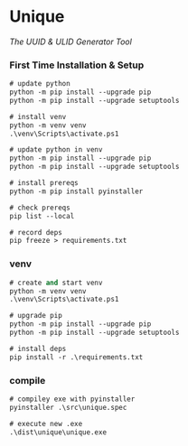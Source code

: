 # Unique
_The UUID & ULID Generator Tool_

### First Time Installation & Setup
```ps
# update python
python -m pip install --upgrade pip
python -m pip install --upgrade setuptools

# install venv
python -m venv venv
.\venv\Scripts\activate.ps1

# update python in venv
python -m pip install --upgrade pip
python -m pip install --upgrade setuptools

# install prereqs
python -m pip install pyinstaller

# check prereqs
pip list --local

# record deps
pip freeze > requirements.txt
```

### venv
```ps
# create and start venv
python -m venv venv
.\venv\Scripts\activate.ps1

# upgrade pip
python -m pip install --upgrade pip
python -m pip install --upgrade setuptools

# install deps
pip install -r .\requirements.txt
```

### compile
```ps
# compiley exe with pyinstaller
pyinstaller .\src\unique.spec

# execute new .exe
.\dist\unique\unique.exe
```